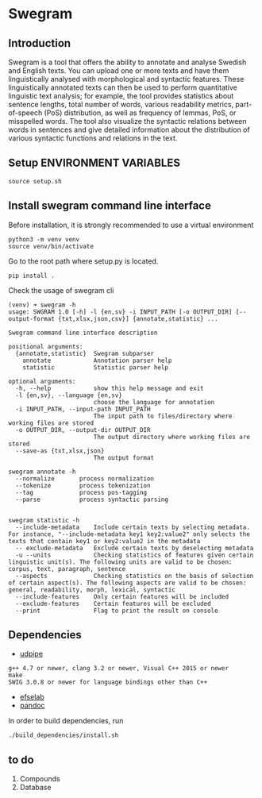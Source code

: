 # Swegram

## Introduction

Swegram is a tool that offers the ability to annotate and analyse Swedish and English texts. You can upload one or more texts and have them linguistically analysed with morphological and syntactic features. These linguistically annotated texts can then be used to perform quantitative linguistic text analysis; for example, the tool provides statistics about sentence lengths, total number of words, various readability metrics, part-of-speech (PoS) distribution, as well as frequency of lemmas, PoS, or misspelled words. The tool also visualize the syntactic relations between words in sentences and give detailed information about the distribution of various syntactic functions and relations in the text.


## Setup ENVIRONMENT VARIABLES
```
source setup.sh
```


## Install swegram command line interface

Before installation, it is strongly recommended to use a virtual environment
```
python3 -m venv venv
source venv/bin/activate
```

Go to the root path where setup.py is located.

```console
pip install .
```

Check the usage of swegram cli
```console
(venv) ➜ swegram -h                                                               
usage: SWGRAM 1.0 [-h] -l {en,sv} -i INPUT_PATH [-o OUTPUT_DIR] [--output-format {txt,xlsx,json,csv}] {annotate,statistic} ...

Swegram command line interface description

positional arguments:
  {annotate,statistic}  Swegram subparser
    annotate            Annotation parser help
    statistic           Statistic parser help

optional arguments:
  -h, --help            show this help message and exit
  -l {en,sv}, --language {en,sv}
                        choose the language for annotation
  -i INPUT_PATH, --input-path INPUT_PATH
                        The input path to files/directory where working files are stored
  -o OUTPUT_DIR, --output-dir OUTPUT_DIR
                        The output directory where working files are stored
  --save-as {txt,xlsx,json}
                        The output format

swegram annotate -h
  --normalize       process normalization
  --tokenize        process tokenization
  --tag             process pos-tagging
  --parse           process syntactic parsing


swegram statistic -h
  --include-metadata    Include certain texts by selecting metadata. For instance, "--include-metadata key1 key2:value2" only selects the texts that contain key1 or key2:value2 in the metadata
  -- exclude-metadata   Exclude certain texts by deselecting metadata
  -u --units            Checking statistics of features given certain linguistic unit(s). The following units are valid to be chosen: corpus, text, paragraph, sentence
  --aspects             Checking statistics on the basis of selection of certain aspect(s). The following aspects are valid to be chosen: general, readability, morph, lexical, syntactic
  --include-features    Only certain features will be included
  --exclude-features    Certain features will be excluded
  --print               Flag to print the result on console 
```


## Dependencies

* [udpipe](https://ufal.mff.cuni.cz/udpipe/1/install)

```
g++ 4.7 or newer, clang 3.2 or newer, Visual C++ 2015 or newer
make
SWIG 3.0.8 or newer for language bindings other than C++
```

* [efselab](https://github.com/robertostling/efselab)
* [pandoc](https://pandoc.org)

In order to build dependencies, run

```
./build_dependencies/install.sh
```


## to do

1. Compounds
2. Database
